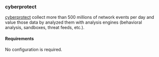 ### cyberprotect
[cyberprotect](https://threatscore.cyberprotect.cloud/) collect more than 500 millions of network events per day and value those data by analyzed them with analysis engines (behavioral analysis, sandboxes, threat feeds, etc.). 
#### Requirements
No configuration is required.